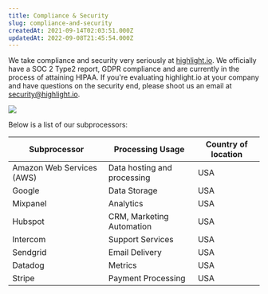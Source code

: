 ```yaml
---
title: Compliance & Security
slug: compliance-and-security
createdAt: 2021-09-14T02:03:51.000Z
updatedAt: 2022-09-08T21:45:54.000Z
---
```


We take compliance and security very seriously at [highlight.io](https://highlight.io). We officially have a SOC 2 Type2 report, GDPR compliance and are currently in the process of attaining HIPAA. If you're evaluating highlight.io at your company and have questions on the security end, please shoot us an email at [security@highlight.io](mailto:security@highlight.io).

![](/images/certs.png)

Below is a list of our subprocessors:

| Subprocessor              | Processing Usage            | Country of location |
|---------------------------|-----------------------------|---------------------|
| Amazon Web Services (AWS) | Data hosting and processing | USA                 |
| Google                    | Data Storage                | USA                 |
| Mixpanel                  | Analytics                   | USA                 |
| Hubspot                   | CRM, Marketing Automation   | USA                 |
| Intercom                  | Support Services            | USA                 |
| Sendgrid                  | Email Delivery              | USA                 |
| Datadog                   | Metrics                     | USA                 |
| Stripe                    | Payment Processing          | USA                 |